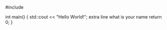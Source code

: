 #include <iostream>

int main() {
    std::cout << "Hello World!";
extra line
what is your name
    return 0;
}
